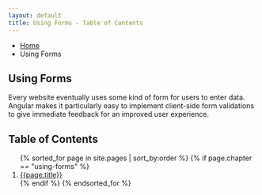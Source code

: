 ```yaml
---
layout: default
title: Using Forms - Table of Contents
---
```

<ul class="breadcrumbs">
  <li><a href="{{ site.baseurl }}">Home</a></li>
  <li class="current">Using Forms</li>
</ul>

<h2>Using Forms</h2>

Every website eventually uses some kind of form for users to enter data. Angular makes it particularly easy to implement client-side form validations to give immediate feedback for an improved user experience.

<h2>Table of Contents</h2>
<ol>
  {% sorted_for page in site.pages | sort_by:order %}
    {% if page.chapter == "using-forms" %}
      <li>
        <a href="{{ site.baseurl }}{{page.url}}">{{page.title}}</a>
      </li>
    {% endif %}
  {% endsorted_for %}
</ol>